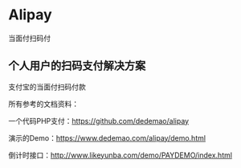 # Alipay
当面付扫码付

## 个人用户的扫码支付解决方案

支付宝的当面付扫码付款




所有参考的文档资料：

一个代码PHP支付：https://github.com/dedemao/alipay

演示的Demo：https://www.dedemao.com/alipay/demo.html

倒计时接口：http://www.likeyunba.com/demo/PAYDEMO/index.html

